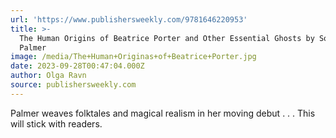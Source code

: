 ```yaml
---
url: 'https://www.publishersweekly.com/9781646220953'
title: >-
  The Human Origins of Beatrice Porter and Other Essential Ghosts by Soraya
  Palmer
image: /media/The+Human+Originas+of+Beatrice+Porter.jpg
date: 2023-09-28T00:47:04.000Z
author: Olga Ravn
source: publishersweekly.com
---
```


Palmer weaves folktales and magical realism in her moving debut . . . This will stick with readers.
